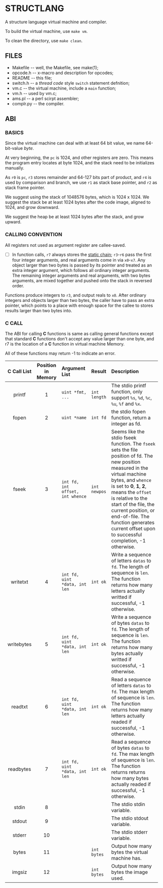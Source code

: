 # STRUCTLANG

A structure language virtual machine and compiler.

To build the virtual machine, use `make vm`.

To clean the directory, use `make clean`.

## FILES
- Makefile -- well, the Makefile, see make(1);
- opcode.h -- x-macro and description for opcodes;
- README -- this file;
- switch.h -- a _thread code_ style `switch` statement defnition;
- vm.c -- the virtual machine, include a `main` function;
- vm.h -- used by vm.c;
- ams.pl -- a perl scirpt assembler;
- complr.py -- the compiler.

## ABI

### BASICS
Since the virtual machine can deal with at least 64 bit value, we name 64-bit-value _byte_.

At very beginning, the `pc` is 1024, and other registers are zero. This means the program entry locates at byte 1024, and the stack need to be initializes manually.

As `r0` is `pc`, `r3` stores remainder and 64-127 bits part of product, and `r4` is used by comparison and branch, we use `r1` as stack base pointer, and `r2` as stack frame pointer.

We suggest using the stack of 1048576 bytes, which is 1024 x 1024. We suggest the stack be at least 1024 bytes after the code image, aligned to 1024, and grow downward.

We suggest the heap be at least 1024 bytes after the stack, and grow upward.

### CALLING CONVENTION
All registers not used as argument register are callee-saved.

  * [ ] In function calls, `r7` always stores the [static chain](https://devblogs.microsoft.com/oldnewthing/20231204-00/?p=109095); `r3`-`r6` pass the first four integer arguments, and real arguments come in via `x0`-`x7`. Any object larger than two bytes is passed by its pointer and treated as an extra integer argument, which follows all ordinary integer arguments. The remaining integer arguments and real arguments, with two bytes arguments, are mixed together and pushed onto the stack in reversed order.

Functions produce integers to `r3`, and output reals to `x0`. After ordinary integers and objects larger than two bytes, the caller have to pass an extra pointer, which points to a place with enough space for the callee to stores results larger than two bytes into.

### C CALL
The ABI for calling **C** functions is same as calling general functions except that standard **C** functions don't accept any value larger than one byte, and r7 is the location of a **C** function in virtual machine Memory.

All of these functions may return -1 to indicate an error.

| C Call List | Position in Memory | Argument List                    | Result       | Description                                                                                                                                                                                                                                                                                                                                                          |
|:-----------:|:------------------:|:---------------------------------|:-------------|:---------------------------------------------------------------------------------------------------------------------------------------------------------------------------------------------------------------------------------------------------------------------------------------------------------------------------------------------------------------------|
| printf      | 1                  | `uint *fmt, ...`                 | `int length` | The stdio printf function, only support `%s`, `%d`, `%c`, `%u`, `%f` and `%x`.                                                                                                                                                                                                                                                                                       |
| fopen       | 2                  | `uint *name`                     | `int fd`     | the stdio fopen function, return a integer as fd.                                                                                                                                                                                                                                                                                                                    |
| fseek       | 3                  | `int fd, int offset, int whence` | `int newpos` | Seems like the stdio fseek function. The `fseek` sets the file position of fd. The new position measured in the virtual machine bytes, and `whence` is set to **0**, **1**, **2**, means the `offset` is relative to the start of the file, the current position, or end-of-file. The function generates current offset upon to successful completion, -1 otherwise. |
| writetxt    | 4                  | `int fd, uint *data, int len`    | `int ok`     | Write a sequence of letters `datas` to `fd`. The length of sequence is `len`. The function returns how many letters actually writted if successful, -1 otherwise.                                                                                                                                                                                                    |
| writebytes  | 5                  | `int fd, uint *data, int len`    | `int ok`     | Write a sequence of bytes `datas` to `fd`. The length of sequence is `len`. The function returns how many bytes actually writted if successful, -1 otherwise.                                                                                                                                                                                                        |
| readtxt     | 6                  | `int fd, uint *data, int len`    | `int ok`     | Read a sequence of letters `datas` to `fd`. The max length of sequence is `len`. The function returns how many letters actually readed if successful, -1 otherwise.                                                                                                                                                                                                  |
| readbytes   | 7                  | `int fd, uint *data, int len`    | `int ok`     | Read a sequence of bytes `datas` to `fd`. The max length of sequence is `len`. The function returns returns how many bytes actually readed if successful, -1 otherwise.                                                                                                                                                                                              |
| stdin       | 8                  |                                  |              | The stdio stdin variable.                                                                                                                                                                                                                                                                                                                                            |
| stdout      | 9                  |                                  |              | The stdio stdout variable.                                                                                                                                                                                                                                                                                                                                           |
| stderr      | 10                 |                                  |              | The stdio stderr variable.                                                                                                                                                                                                                                                                                                                                           |
| bytes       | 11                 |                                  | `int bytes`  | Output how many bytes the virtual machine has.                                                                                                                                                                                                                                                                                                                       |
| imgsiz      | 12                 |                                  | `int bytes`  | Output how many bytes the image used.                                                                                                                                                                                                                                                                                                                                |
